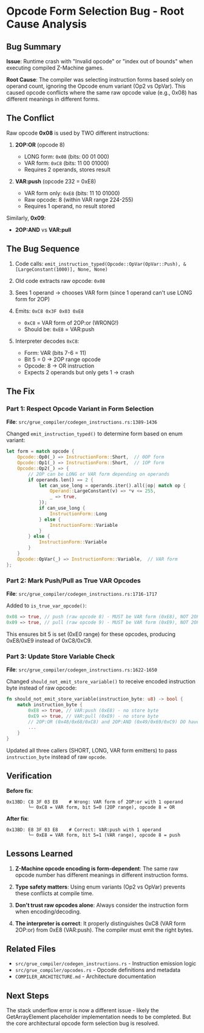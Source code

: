 # Opcode Form Selection Bug - Root Cause Analysis

## Bug Summary

**Issue**: Runtime crash with "Invalid opcode" or "index out of bounds" when executing compiled Z-Machine games.

**Root Cause**: The compiler was selecting instruction forms based solely on operand count, ignoring the Opcode enum variant (Op2 vs OpVar). This caused opcode conflicts where the same raw opcode value (e.g., 0x08) has different meanings in different forms.

## The Conflict

Raw opcode **0x08** is used by TWO different instructions:

1. **2OP:OR** (opcode 8)
   - LONG form: `0x08` (bits: 00 01 000)
   - VAR form: `0xC8` (bits: 11 00 01000)
   - Requires 2 operands, stores result

2. **VAR:push** (opcode 232 = 0xE8)
   - VAR form only: `0xE8` (bits: 11 10 01000)
   - Raw opcode: 8 (within VAR range 224-255)
   - Requires 1 operand, no result stored

Similarly, **0x09**:
- **2OP:AND** vs **VAR:pull**

## The Bug Sequence

1. Code calls: `emit_instruction_typed(Opcode::OpVar(OpVar::Push), &[LargeConstant(1000)], None, None)`
2. Old code extracts raw opcode: `0x08`
3. Sees 1 operand → chooses VAR form (since 1 operand can't use LONG form for 2OP)
4. Emits: `0xC8 0x3F 0x03 0xE8`
   - `0xC8` = VAR form of 2OP:or (WRONG!)
   - Should be: `0xE8` = VAR:push

5. Interpreter decodes `0xC8`:
   - Form: VAR (bits 7-6 = 11)
   - Bit 5 = 0 → 2OP range opcode
   - Opcode: 8 → OR instruction
   - Expects 2 operands but only gets 1 → crash

## The Fix

### Part 1: Respect Opcode Variant in Form Selection

**File**: `src/grue_compiler/codegen_instructions.rs:1389-1436`

Changed `emit_instruction_typed()` to determine form based on enum variant:

```rust
let form = match opcode {
    Opcode::Op0(_) => InstructionForm::Short,  // 0OP form
    Opcode::Op1(_) => InstructionForm::Short,  // 1OP form
    Opcode::Op2(_) => {
        // 2OP can be LONG or VAR form depending on operands
        if operands.len() == 2 {
            let can_use_long = operands.iter().all(|op| match op {
                Operand::LargeConstant(v) => *v <= 255,
                _ => true,
            });
            if can_use_long {
                InstructionForm::Long
            } else {
                InstructionForm::Variable
            }
        } else {
            InstructionForm::Variable
        }
    }
    Opcode::OpVar(_) => InstructionForm::Variable,  // VAR form
};
```

### Part 2: Mark Push/Pull as True VAR Opcodes

**File**: `src/grue_compiler/codegen_instructions.rs:1716-1717`

Added to `is_true_var_opcode()`:

```rust
0x08 => true, // push (raw opcode 8) - MUST be VAR form (0xE8), NOT 2OP:or (0x08/0xC8)
0x09 => true, // pull (raw opcode 9) - MUST be VAR form (0xE9), NOT 2OP:and (0x09/0xC9)
```

This ensures bit 5 is set (0xE0 range) for these opcodes, producing 0xE8/0xE9 instead of 0xC8/0xC9.

### Part 3: Update Store Variable Check

**File**: `src/grue_compiler/codegen_instructions.rs:1622-1650`

Changed `should_not_emit_store_variable()` to receive encoded instruction byte instead of raw opcode:

```rust
fn should_not_emit_store_variable(instruction_byte: u8) -> bool {
    match instruction_byte {
        0xE8 => true, // VAR:push (0xE8) - no store byte
        0xE9 => true, // VAR:pull (0xE9) - no store byte
        // 2OP:OR (0x48/0x68/0xC8) and 2OP:AND (0x49/0x69/0xC9) DO have store bytes
        ...
    }
}
```

Updated all three callers (SHORT, LONG, VAR form emitters) to pass `instruction_byte` instead of raw `opcode`.

## Verification

**Before fix**:
```
0x13BD: C8 3F 03 E8    # Wrong: VAR form of 2OP:or with 1 operand
        └─ 0xC8 = VAR form, bit 5=0 (2OP range), opcode 8 = OR
```

**After fix**:
```
0x13BD: E8 3F 03 E8    # Correct: VAR:push with 1 operand
        └─ 0xE8 = VAR form, bit 5=1 (VAR range), opcode 8 = push
```

## Lessons Learned

1. **Z-Machine opcode encoding is form-dependent**: The same raw opcode number has different meanings in different instruction forms.

2. **Type safety matters**: Using enum variants (Op2 vs OpVar) prevents these conflicts at compile time.

3. **Don't trust raw opcodes alone**: Always consider the instruction form when encoding/decoding.

4. **The interpreter is correct**: It properly distinguishes 0xC8 (VAR form 2OP:or) from 0xE8 (VAR:push). The compiler must emit the right bytes.

## Related Files

- `src/grue_compiler/codegen_instructions.rs` - Instruction emission logic
- `src/grue_compiler/opcodes.rs` - Opcode definitions and metadata
- `COMPILER_ARCHITECTURE.md` - Architecture documentation

## Next Steps

The stack underflow error is now a different issue - likely the GetArrayElement placeholder implementation needs to be completed. But the core architectural opcode form selection bug is resolved.
